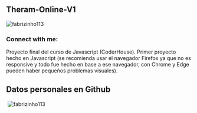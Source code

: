 ## Theram-Online-V1

<p align="left"> <img src="https://komarev.com/ghpvc/?username=fabrizinho113&label=Profile%20views&color=0e75b6&style=flat" alt="fabrizinho113" /> </p>

<h3 align="left">Connect with me:</h3>
<p align="left">
</p>

Proyecto final del curso de Javascript (CoderHouse). Primer proyecto hecho en Javascript (se recomienda usar el navegador Firefox ya que no es responsive y todo fue hecho
en base a ese navegador, con Chrome y Edge pueden haber pequeños problemas visuales).

## Datos personales en Github

<p>&nbsp;<img align="center" src="https://github-readme-stats.vercel.app/api?username=fabrizinho113&show_icons=true&locale=en" alt="fabrizinho113" /></p>

